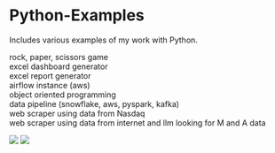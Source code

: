 # Python-Examples
Includes various examples of my work with Python.

rock, paper, scissors game <br>
excel dashboard generator <br>
excel report generator <br>
airflow instance (aws) <br>
object oriented programming <br>
data pipeline (snowflake, aws, pyspark, kafka) <br>
web scraper using data from Nasdaq <br>
web scraper using data from internet and llm looking for M and A data <br>


<img src='https://s3.dualstack.us-east-2.amazonaws.com/pythondotorg-assets/media/files/python-logo-only.svg'/>

<img src='https://upload.wikimedia.org/wikipedia/commons/0/05/Apache_kafka.svg'/>